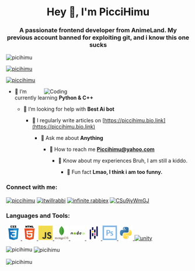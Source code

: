 <h1 align="center">Hey 💝, I'm PicciHimu</h1>
<h3 align="center">A passionate frontend developer from AnimeLand. My previous account banned for exploiting git, and i know this one sucks</h3>

<p align="left"> <img src="https://komarev.com/ghpvc/?username=picihimu&label=Profile%20views&color=0e75b6&style=flat" alt="picihimu" /> </p>

<p align="left"> <a href="https://github.com/ryo-ma/github-profile-trophy"><img src="https://github-profile-trophy.vercel.app/?username=picihimu" alt="picihimu" /></a> </p>

<p align="left"> <a href="https://twitter.com/piccihimu" target="blank"><img src="https://img.shields.io/twitter/follow/piccihimu?logo=twitter&style=for-the-badge" alt="piccihimu" /></a> </p>
<img align="right" alt="Coding" width="400" src="https://media.giphy.com/media/9cPNiRhlV6RJI2KjHF/giphy.gif">

- 🍁 I’m currently learning **Python & C++**

  - 🤟 I’m looking for help with **Best Ai bot**

    - 📝 I regularly write articles on [https://piccihimu.bio.link](https://piccihimu.bio.link)

      - 💬 Ask me about **Anything**

        - 📄 How to reach me **Piccihimu@yahoo.com**

          - 📄 Know about my experiences Bruh, I am still a kiddo.

            - 🌠 Fun fact **Lmao, I think i am too funny.**

<h3 align="left">Connect with me:</h3>
<p align="left">
<a href="https://twitter.com/piccihimu" target="blank"><img align="center" src="https://raw.githubusercontent.com/rahuldkjain/github-profile-readme-generator/master/src/images/icons/Social/twitter.svg" alt="piccihimu" height="30" width="40" /></a>
<a href="https://fb.com/LMAOheheKiddingXD" target="blank"><img align="center" src="https://raw.githubusercontent.com/rahuldkjain/github-profile-readme-generator/master/src/images/icons/Social/facebook.svg" alt="itwillrabbi" height="30" width="40" /></a>
<a href="https://www.youtube.com/channel/UCD9-tNGTYf91gh6iSVxxI7Q" target="blank"><img align="center" src="https://raw.githubusercontent.com/rahuldkjain/github-profile-readme-generator/master/src/images/icons/Social/youtube.svg" alt="infinite rabbiex" height="30" width="40" /></a>
<a href="https://discord.gg/CSu9jyWmGJ" target="blank"><img align="center" src="https://raw.githubusercontent.com/rahuldkjain/github-profile-readme-generator/master/src/images/icons/Social/discord.svg" alt="CSu9jyWmGJ" height="30" width="40" /></a>
</p>

<h3 align="left">Languages and Tools:</h3>
<p align="left"> <a href="https://www.w3schools.com/css/" target="_blank" rel="noreferrer"> <img src="https://raw.githubusercontent.com/devicons/devicon/master/icons/css3/css3-original-wordmark.svg" alt="css3" width="40" height="40"/> </a> <a href="https://www.w3.org/html/" target="_blank" rel="noreferrer"> <img src="https://raw.githubusercontent.com/devicons/devicon/master/icons/html5/html5-original-wordmark.svg" alt="html5" width="40" height="40"/> </a> <a href="https://developer.mozilla.org/en-US/docs/Web/JavaScript" target="_blank" rel="noreferrer"> <img src="https://raw.githubusercontent.com/devicons/devicon/master/icons/javascript/javascript-original.svg" alt="javascript" width="40" height="40"/> </a> <a href="https://www.mongodb.com/" target="_blank" rel="noreferrer"> <img src="https://raw.githubusercontent.com/devicons/devicon/master/icons/mongodb/mongodb-original-wordmark.svg" alt="mongodb" width="40" height="40"/> </a> <a href="https://nodejs.org" target="_blank" rel="noreferrer"> <img src="https://raw.githubusercontent.com/devicons/devicon/master/icons/nodejs/nodejs-original-wordmark.svg" alt="nodejs" width="40" height="40"/> </a> <a href="https://pandas.pydata.org/" target="_blank" rel="noreferrer"> <img src="https://raw.githubusercontent.com/devicons/devicon/2ae2a900d2f041da66e950e4d48052658d850630/icons/pandas/pandas-original.svg" alt="pandas" width="40" height="40"/> </a> <a href="https://www.photoshop.com/en" target="_blank" rel="noreferrer"> <img src="https://raw.githubusercontent.com/devicons/devicon/master/icons/photoshop/photoshop-line.svg" alt="photoshop" width="40" height="40"/> </a> <a href="https://www.python.org" target="_blank" rel="noreferrer"> <img src="https://raw.githubusercontent.com/devicons/devicon/master/icons/python/python-original.svg" alt="python" width="40" height="40"/> </a> <a href="https://unity.com/" target="_blank" rel="noreferrer"> <img src="https://www.vectorlogo.zone/logos/unity3d/unity3d-icon.svg" alt="unity" width="40" height="40"/> </a> </p>

<p><img align="left" src="https://github-readme-stats.vercel.app/api/top-langs?username=picihimu&show_icons=true&locale=en&layout=compact" alt="picihimu" /></p>

<p>&nbsp;<img align="center" src="https://github-readme-stats.vercel.app/api?username=picihimu&show_icons=true&locale=en" alt="picihimu" /></p>

<p><img align="center" src="https://github-readme-streak-stats.herokuapp.com/?user=picihimu&" alt="picihimu" /></p>
